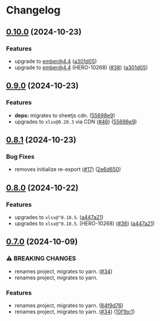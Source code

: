 # Changelog

## [0.10.0](https://github.com/linc-technologies/ember-spreadsheet-export/compare/ember-spreadsheet-export-v0.9.0...ember-spreadsheet-export-v0.10.0) (2024-10-23)


### Features

* upgrade to ember@4.4 ([a301d05](https://github.com/linc-technologies/ember-spreadsheet-export/commit/a301d05fc06abcbaa98ef07551ccadcb09e92aaa))
* upgrade to ember@4.4 (HERO-10268) ([#38](https://github.com/linc-technologies/ember-spreadsheet-export/issues/38)) ([a301d05](https://github.com/linc-technologies/ember-spreadsheet-export/commit/a301d05fc06abcbaa98ef07551ccadcb09e92aaa))

## [0.9.0](https://github.com/linc-technologies/ember-spreadsheet-export/compare/ember-spreadsheet-export-v0.8.1...ember-spreadsheet-export-v0.9.0) (2024-10-23)


### Features

* **deps:** migrates to sheetjs cdn. ([55698e9](https://github.com/linc-technologies/ember-spreadsheet-export/commit/55698e9530b3ec690ffb888e8a94ca8a327e22e0))
* upgrades to `xlsx@0.20.3` via CDN ([#46](https://github.com/linc-technologies/ember-spreadsheet-export/issues/46)) ([55698e9](https://github.com/linc-technologies/ember-spreadsheet-export/commit/55698e9530b3ec690ffb888e8a94ca8a327e22e0))

## [0.8.1](https://github.com/linc-technologies/ember-spreadsheet-export/compare/ember-spreadsheet-export-v0.8.0...ember-spreadsheet-export-v0.8.1) (2024-10-23)


### Bug Fixes

* removes initialize re-export ([#17](https://github.com/linc-technologies/ember-spreadsheet-export/issues/17)) ([2e6d650](https://github.com/linc-technologies/ember-spreadsheet-export/commit/2e6d650b9d062b1a10c48702d2cf009f58a41869))

## [0.8.0](https://github.com/linc-technologies/ember-spreadsheet-export/compare/ember-spreadsheet-export-v0.7.0...ember-spreadsheet-export-v0.8.0) (2024-10-22)


### Features

* upgrades to `xlsx@^0.18.5`. ([a447a21](https://github.com/linc-technologies/ember-spreadsheet-export/commit/a447a2134077e14c7498971cd25f969fc5b45875))
* upgrades to `xlsx@^0.18.5`. (HERO-10268) ([#36](https://github.com/linc-technologies/ember-spreadsheet-export/issues/36)) ([a447a21](https://github.com/linc-technologies/ember-spreadsheet-export/commit/a447a2134077e14c7498971cd25f969fc5b45875))

## [0.7.0](https://github.com/linc-technologies/ember-spreadsheet-export/compare/ember-spreadsheet-export-v0.6.0...ember-spreadsheet-export-v0.7.0) (2024-10-09)


### ⚠ BREAKING CHANGES

* renames project, migrates to yarn. ([#34](https://github.com/linc-technologies/ember-spreadsheet-export/issues/34))
* renames project, migrates to yarn.

### Features

* renames project, migrates to yarn. ([84f9d76](https://github.com/linc-technologies/ember-spreadsheet-export/commit/84f9d76a2efb821f24951ad1adce53e6bf0a794e))
* renames project, migrates to yarn. ([#34](https://github.com/linc-technologies/ember-spreadsheet-export/issues/34)) ([10f1bc1](https://github.com/linc-technologies/ember-spreadsheet-export/commit/10f1bc18fa058d1138ca95e49edd7279a9af1567))
